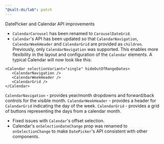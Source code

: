 ```yaml
---
"@salt-ds/lab": patch
---
```


DatePicker and Calendar API improvements

- `CalendarCarousel` has been renamed to `CarouselDateGrid`.
- `Calendar`'s API has been updated so that `CalendarNavigation`, `CalendarWeekHeader` and `CalendarGrid` are provided as `children`. Previously, only `CalendarNavigation` was supported.
  This enables more flexibility in the layout and configuration of the `Calendar` elements.
  A typical Calendar will now look like this:

```
<Calendar selectionVariant="single" hideOutOfRangeDates>
   <CalendarNavigation />
   <CalendarWeekHeader />
   <CalendarGrid />
</Calendar>
```

`CalendarNavigation` - provides year/month dropdowns and forward/back controls for the visible month.
`CalendarWeekHeader` - provides a header for `CalendarGrid` indicating the day of the week.
`CalendarGrid` - provides a grid of buttons representing the days from a calendar month.

- Fixed issues with `Calendar`'s offset selection.
- Calendar's `onSelectionDateChange` prop was renamed to `onSelectionChange` to make `DatePicker`'s API consistent with other components.
